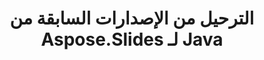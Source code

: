 ---
title: الترحيل من الإصدارات السابقة من Aspose.Slides لـ Java
type: docs
weight: 320
url: /androidjava/migration-from-earlier-versions-of-aspose-slides-for-java/
---